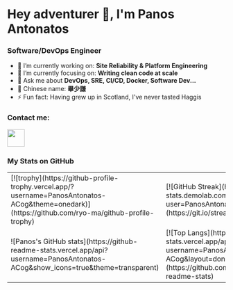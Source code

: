 # Hey adventurer 👋, I'm Panos Antonatos

### Software/DevOps Engineer

- 🔭 I’m currently working on: __Site Reliability & Platform Engineering__ 
- 🌱 I’m currently focusing on: __Writing clean code at scale__
- 💬 Ask me about __DevOps, SRE, CI/CD, Docker, Software Dev...__
- 🧧 Chinese name: __畢少謙__
- ⚡ Fun fact: Having grew up in Scotland, I've never tasted Haggis


### Contact me:
<a href="https://www.linkedin.com/in/panosantonatos/"><img src="https://www.vectorlogo.zone/logos/linkedin/linkedin-icon.svg" width="40" height="40"/></a>

### My Stats on GitHub

<table>
    <tr>
        <td>
            [![trophy](https://github-profile-trophy.vercel.app/?username=PanosAntonatos-ACog&theme=onedark)](https://github.com/ryo-ma/github-profile-trophy)
        </td>
        <td>
            [![GitHub Streak](https://streak-stats.demolab.com/?user=PanosAntonatos-ACog)](https://git.io/streak-stats)
        </td> 
    </tr>
    <tr>
        <td>
            ![Panos's GitHub stats](https://github-readme-stats.vercel.app/api?username=PanosAntonatos-ACog&show_icons=true&theme=transparent)
        </td>
        <td>
            [![Top Langs](https://github-readme-stats.vercel.app/api/top-langs/?username=PanosAntonatos-ACog&layout=donut)](https://github.com/anuraghazra/github-readme-stats)
        </td>
    </tr>
</table>
